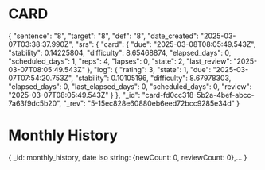 # CARD
{
    "sentence": "8",
    "target": "8",
    "def": "8",
    "date_created": "2025-03-07T03:38:37.990Z",
    "srs": {
        "card": {
            "due": "2025-03-08T08:05:49.543Z",
            "stability": 0.14225804,
            "difficulty": 8.65468874,
            "elapsed_days": 0,
            "scheduled_days": 1,
            "reps": 4,
            "lapses": 0,
            "state": 2,
            "last_review": "2025-03-07T08:05:49.543Z"
        },
        "log": {
            "rating": 3,
            "state": 1,
            "due": "2025-03-07T07:54:20.753Z",
            "stability": 0.10105196,
            "difficulty": 8.67978303,
            "elapsed_days": 0,
            "last_elapsed_days": 0,
            "scheduled_days": 0,
            "review": "2025-03-07T08:05:49.543Z"
        }
    },
    "_id": "card-fd0cc318-5b2a-4bef-abcc-7a63f9dc5b20",
    "_rev": "5-15ec828e60880eb6eed72bcc9285e34d"
}

# Monthly History
{
    _id: monthly_history,
    date iso string: {newCount: 0, reviewCount: 0},...
}